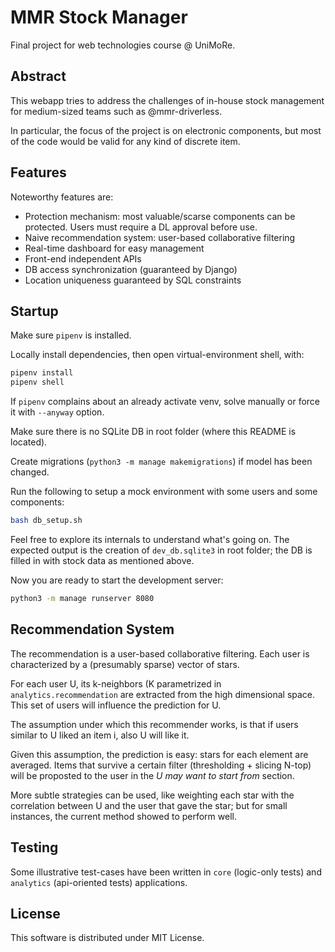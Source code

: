 # MMR Stock Manager

Final project for web technologies course @ UniMoRe.

## Abstract
This webapp tries to address the challenges of in-house stock management for medium-sized teams such as @mmr-driverless.

In particular, the focus of the project is on electronic components, but most of the code would be valid for any kind of discrete item.

## Features
Noteworthy features are:
 - Protection mechanism: most valuable/scarse components can be protected. Users must require a DL approval before use.
 - Naive recommendation system: user-based collaborative filtering
 - Real-time dashboard for easy management
 - Front-end independent APIs
 - DB access synchronization (guaranteed by Django)
 - Location uniqueness guaranteed by SQL constraints

## Startup
Make sure `pipenv` is installed.

Locally install dependencies, then open virtual-environment shell, with:
```bash
pipenv install
pipenv shell
```

If `pipenv` complains about an already activate venv, solve manually or force it with `--anyway` option.

Make sure there is no SQLite DB in root folder (where this README is located).

Create migrations (`python3 -m manage makemigrations`) if model has been changed.

Run the following to setup a mock environment with some users and some components:
```bash
bash db_setup.sh
```

Feel free to explore its internals to understand what's going on. The expected output is the creation of `dev_db.sqlite3` in root folder; the DB is filled in with stock data as mentioned above.

Now you are ready to start the development server:
```bash
python3 -m manage runserver 8080
```

## Recommendation System
The recommendation is a user-based collaborative filtering.
Each user is characterized by a (presumably sparse) vector of stars.

For each user U, its k-neighbors (K parametrized in `analytics.recommendation` are extracted from the high dimensional space. This set of users will influence the prediction for U.

The assumption under which this recommender works, is that if users similar to U liked an item i, also U will like it.

Given this assumption, the prediction is easy: stars for each element are averaged. Items that survive a certain filter (thresholding + slicing N-top) will be proposted to the user in the _U may want to start from_ section.

More subtle strategies can be used, like weighting each star with the correlation between U and the user that gave the star; but for small instances, the current method showed to perform well.

## Testing
Some illustrative test-cases have been written in `core` (logic-only tests) and `analytics` (api-oriented tests) applications.

## License
This software is distributed under MIT License.